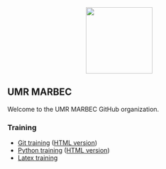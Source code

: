 <div align="center">
<img src=https://umr-marbec.fr/wp-content/uploads/2020/11/umr-marbec.png width="150">
</div>

## UMR MARBEC

Welcome to the UMR MARBEC GitHub organization.

### Training

- [Git training](https://github.com/umr-marbec/git-training) ([HTML version](https://umr-marbec.github.io/git-training/))
- [Python training](https://github.com/umr-marbec/python-training) ([HTML version](https://python.nicolasbarrier.fr/))
- [Latex training](https://github.com/umr-marbec/latex-training)
